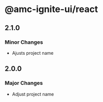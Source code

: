 # @amc-ignite-ui/react

## 2.1.0

### Minor Changes

- Ajusts project name

## 2.0.0

### Major Changes

- Adjust project name
